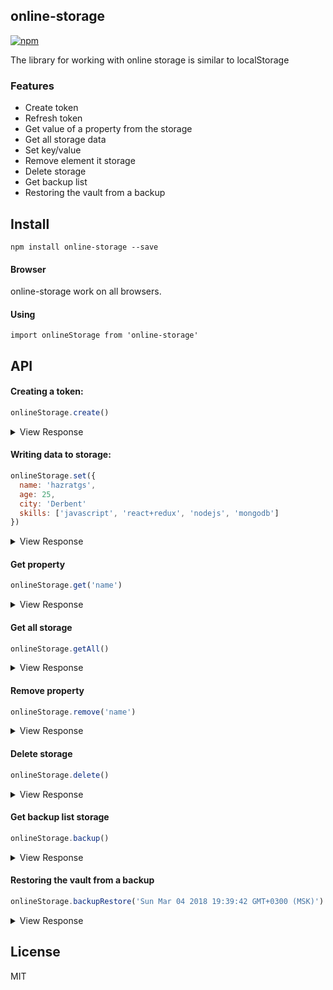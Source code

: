 ## online-storage
[![npm](https://img.shields.io/npm/v/npm.svg)](https://www.npmjs.com/package/online-storage)

The library for working with online storage is similar to localStorage

### Features
 - Create token
 - Refresh token
 - Get value of a property from the storage
 - Get all storage data
 - Set key/value
 - Remove element it storage
 - Delete storage
 - Get backup list
 - Restoring the vault from a backup

## Install

    npm install online-storage --save

#### Browser
online-storage work on all browsers.

#### Using

    import onlineStorage from 'online-storage'

## API

#### Creating a token:
```js
onlineStorage.create()
```

 <details>
  <summary>View Response</summary>

```js 		 
{
  "status":  true,
  "data":{
    "token": "002cac23-aa8b-4803-a94f-3888020fa0df",
    "connect": "5bf365e0-1fc0-11e8-85d2-3f7a9c4f742e",
    "refreshToken": "5bf365e0-1fc0-11e8-85d2-3f7a9c4f742e"
  }
}
```
</details>

#### Writing data to storage:
```js
onlineStorage.set({
  name: 'hazratgs',
  age: 25,
  city: 'Derbent'
  skills: ['javascript', 'react+redux', 'nodejs', 'mongodb']
})
```

 <details>
  <summary>View Response</summary>

```js 		 
{
  "status":  true,
  "message": "Successfully added"
}
```
</details>

#### Get property
```js
onlineStorage.get('name')
```

 <details>
  <summary>View Response</summary>

```js 		 
{
  "status":  true,
  "data": "hazratgs"
}
```
</details>

#### Get all storage
```js
onlineStorage.getAll()
```

 <details>
  <summary>View Response</summary>

```js 		 
{
  "status":  true,
  "data": {
    name: 'hazratgs',
    age: 25,
    city: 'Derbent'
    skills: ['javascript', 'react+redux', 'nodejs', 'mongodb']
  }
}
```
</details>

#### Remove property
```js
onlineStorage.remove('name')
```

 <details>
  <summary>View Response</summary>

```js 		 
{
  "status":  true,
  "message": "Successfully deleted"
}
```
</details>


#### Delete storage
```js
onlineStorage.delete()
```

 <details>
  <summary>View Response</summary>

```js 		 
{
  "status":  true,
  "message": "Storage deleted"
}
```
</details>


#### Get backup list storage
```js
onlineStorage.backup()
```

 <details>
  <summary>View Response</summary>

```js 		 
{
  "status":  true,
  "data": ['Sun Mar 04 2018 19:39:42 GMT+0300 (MSK)']
}
```
</details>

#### Restoring the vault from a backup
```js
onlineStorage.backupRestore('Sun Mar 04 2018 19:39:42 GMT+0300 (MSK)')
```

 <details>
  <summary>View Response</summary>

```js 		 
{
  "status":  true,
  "message": "Successfully restored"
}
```
</details>


## License
MIT
